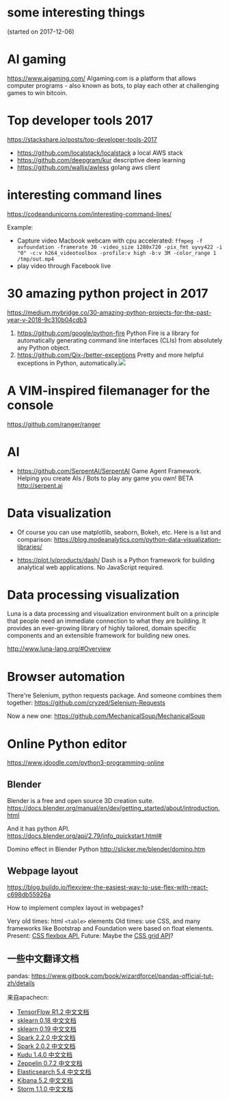 # some interesting things

(started on 2017-12-06)

# AI gaming

https://www.aigaming.com/
AIgaming.com is a platform that allows computer programs - also known as bots, to play each other at challenging games to win bitcoin.

# Top developer tools 2017

https://stackshare.io/posts/top-developer-tools-2017

- https://github.com/localstack/localstack a local AWS stack
- https://github.com/deepgram/kur descriptive deep learning
- https://github.com/wallix/awless golang aws client

# interesting command lines

https://codeandunicorns.com/interesting-command-lines/

Example:
- Capture video Macbook webcam with cpu accelerated: `ffmpeg -f avfoundation -framerate 30 -video_size 1280x720 -pix_fmt uyvy422 -i "0" -c:v h264_videotoolbox -profile:v high -b:v 3M -color_range 1 /tmp/out.mp4`
- play video through Facebook live

# 30 amazing python project in 2017

https://medium.mybridge.co/30-amazing-python-projects-for-the-past-year-v-2018-9c310b04cdb3

1. https://github.com/google/python-fire Python Fire is a library for automatically generating command line interfaces (CLIs) from absolutely any Python object.
3. https://github.com/Qix-/better-exceptions Pretty and more helpful exceptions in Python, automatically.![](https://github.com/Qix-/better-exceptions/raw/master/screenshot.png)

# A VIM-inspired filemanager for the console

https://github.com/ranger/ranger

# AI

- https://github.com/SerpentAI/SerpentAI
Game Agent Framework. Helping you create AIs / Bots to play any game you own! BETA http://serpent.ai

# Data visualization

- Of course you can use matplotlib, seaborn, Bokeh, etc.
Here is a list and comparison: https://blog.modeanalytics.com/python-data-visualization-libraries/

- https://plot.ly/products/dash/
Dash is a Python framework for building analytical web applications. No JavaScript required.

# Data processing visualization

Luna is a data processing and visualization environment built on a principle that people need an immediate connection to what they are building. It provides an ever-growing library of highly tailored, domain specific components and an extensible framework for building new ones.

http://www.luna-lang.org/#Overview

# Browser automation

There're Selenium, python requests package. And someone combines them together: https://github.com/cryzed/Selenium-Requests

Now a new one:
https://github.com/MechanicalSoup/MechanicalSoup

# Online Python editor

https://www.jdoodle.com/python3-programming-online

## Blender

Blender is a free and open source 3D creation suite.
https://docs.blender.org/manual/en/dev/getting_started/about/introduction.html

And it has python API.
https://docs.blender.org/api/2.79/info_quickstart.html#

Domino effect in Blender Python
http://slicker.me/blender/domino.htm

## Webpage layout

https://blog.buildo.io/flexview-the-easiest-way-to-use-flex-with-react-c698db55926a

How to implement complex layout in webpages?

Very old times: html `<table>` elements
Old times: use CSS, and many frameworks like Bootstrap and Foundation were based on float elements.
Present: [CSS flexbox API.](https://developer.mozilla.org/en-US/docs/Web/CSS/flex)
Future: Maybe the [CSS grid API](https://developer.mozilla.org/en-US/docs/Web/CSS/grid)?

## 一些中文翻译文档

pandas: 
https://www.gitbook.com/book/wizardforcel/pandas-official-tut-zh/details

来自apachecn:
* [TensorFlow R1.2 中文文档](http://cwiki.apachecn.org/pages/viewpage.action?pageId=10030122)
* [sklearn 0.18 中文文档](http://cwiki.apachecn.org/pages/viewpage.action?pageId=10030181)
* [sklearn 0.19 中文文档](http://sklearn.apachecn.org/cn/0.19.0/tutorial/statistical_inference/settings.html)
* [Spark 2.2.0 中文文档](http://spark.apachecn.org/docs/cn/2.2.0/)
* [Spark 2.0.2 中文文档](http://cwiki.apachecn.org/pages/viewpage.action?pageId=2883613)
* [Kudu 1.4.0 中文文档](http://cwiki.apachecn.org/pages/viewpage.action?pageId=10813594)
* [Zeppelin 0.7.2 中文文档](http://cwiki.apachecn.org/pages/viewpage.action?pageId=10030467)
* [Elasticsearch 5.4 中文文档](http://cwiki.apachecn.org/pages/viewpage.action?pageId=4260364)
* [Kibana 5.2 中文文档](http://cwiki.apachecn.org/pages/viewpage.action?pageId=8159377)
* [Storm 1.1.0 中文文档](http://storm.apachecn.org/releases/cn/1.1.0/)